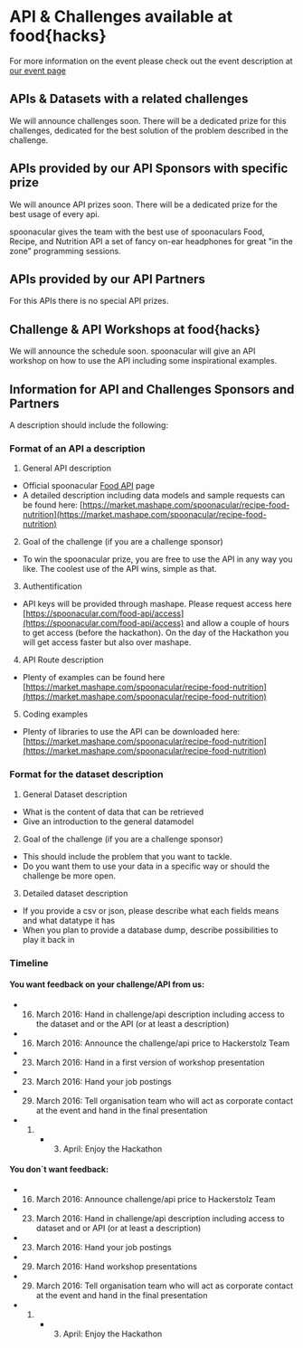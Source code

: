 # API & Challenges available at food{hacks}

For more information on the event please check out the event description at [our event page](www.food-hacks.de)

## APIs & Datasets with a related challenges
We will announce challenges  soon. There will be a dedicated prize for this challenges, dedicated for the best solution of the problem described in the challenge.

## APIs provided by our API Sponsors with specific prize
We will anounce API prizes soon. There will be a dedicated prize for the best usage of every api.

spoonacular gives the team with the best use of spoonaculars Food, Recipe, and Nutrition API a set of fancy on-ear headphones for great "in the zone" programming sessions.

## APIs provided by our API Partners
For this APIs there is no special API prizes.

## Challenge & API Workshops at food{hacks}
We will announce the schedule soon.
spoonacular will give an API workshop on how to use the API including some inspirational examples.

## Information for API and Challenges Sponsors and Partners
A description should include the following:

### Format of an API a description

1. General API description
  * Official spoonacular [Food API](https://spoonacular.com/food-api) page
  * A detailed description including data models and sample requests can be found here: [https://market.mashape.com/spoonacular/recipe-food-nutrition](https://market.mashape.com/spoonacular/recipe-food-nutrition)
2. Goal of the challenge (if you are a challenge sponsor)
  * To win the spoonacular prize, you are free to use the API in any way you like. The coolest use of the API wins, simple as that. 
3. Authentification
  * API keys will be provided through mashape. Please request access here [https://spoonacular.com/food-api/access](https://spoonacular.com/food-api/access) and allow a couple of hours to get access (before the hackathon). On the day of the Hackathon you will get access faster but also over mashape.
4. API Route description
  * Plenty of examples can be found here [https://market.mashape.com/spoonacular/recipe-food-nutrition](https://market.mashape.com/spoonacular/recipe-food-nutrition)
5. Coding examples
  * Plenty of libraries to use the API can be downloaded here: [https://market.mashape.com/spoonacular/recipe-food-nutrition](https://market.mashape.com/spoonacular/recipe-food-nutrition)

### Format for the dataset description 

1. General Dataset description
  * What is the content of data that can be retrieved
  * Give an introduction to the general datamodel
2. Goal of the challenge (if you are a challenge sponsor)
  * This should include the problem that you want to tackle.
  * Do you want them to use your data in a specific way or should the challenge be more open.
3. Detailed dataset description
  * If you provide a csv or json, please describe what each fields means and what datatype it has
  * When you plan to provide a database dump, describe possibilities to play it back in
  
### Timeline 

####  You want feedback on your challenge/API from us: 
*  16. March 2016: Hand in challenge/api description including access to the dataset and or the API (or at least a description)
*  16. March 2016: Announce the challenge/api price to Hackerstolz Team
*  23. March 2016: Hand in a first version of workshop presentation
*  23. March 2016: Hand your job postings
*  29. March 2016: Tell  organisation team who will act as corporate contact at the event and hand in the final presentation
*  1. - 3. April: Enjoy the Hackathon

#### You don´t want feedback:
*  16. March 2016: Announce challenge/api price to Hackerstolz Team
*  23. March 2016: Hand in challenge/api description including access to dataset and or API (or at least a description) 
*  23. March 2016: Hand your job postings
*  29. March 2016: Hand  workshop presentations
*  29. March 2016: Tell  organisation team who will act as corporate contact at the event and hand in the final presentation
*  1. - 3. April: Enjoy the Hackathon
